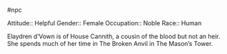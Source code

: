 #npc

Attitude:: Helpful
Gender:: Female
Occupation:: Noble
Race:: Human

Elaydren d’Vown is of House Cannith, a cousin of the blood but not an heir. She spends much of her time in The Broken Anvil in The Mason’s Tower.